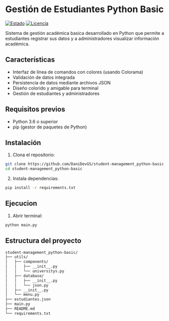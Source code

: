 # Gestión de Estudiantes Python Basic

[![Estado](https://img.shields.io/badge/estado-activo-brightgreen)](https://github.com/DaniDevGS/student-management_python-basic)
[![Licencia](https://img.shields.io/badge/licencia-CC_BY--ND_4.0-lightgrey)](https://creativecommons.org/licenses/by-nd/4.0/)


Sistema de gestión académica basica desarrollado en Python que permite a estudiantes registrar sus datos y a administradores visualizar información académica.

## Características

- Interfaz de línea de comandos con colores (usando Colorama)
- Validación de datos integrada
- Persistencia de datos mediante archivos JSON
- Diseño colorido y amigable para terminal
- Gestión de estudiantes y administradores

## Requisitos previos

- Python 3.6 o superior
- pip (gestor de paquetes de Python)

## Instalación

1. Clona el repositorio:
```bash
git clone https://github.com/DaniDevGS/student-management_python-basic
cd student-management_python-basic
```

2. Instala dependencias:
```bash
pip install -r requirements.txt
```

## Ejecucion

1. Abrir terminal:
```bash
python main.py
```

## Estructura del proyecto
```bash
student-management_python-basic/
├── utils/
│   ├── components/
│   │   ├── __init__.py
│   │   └── universitys.py
│   ├── database/
│   │   ├── __init__.py
│   │   └── json.py
│   ├── __init__.py
│   └── menu.py
├── estudiantes.json
├── main.py
├── README.md
└── requirements.txt
```

